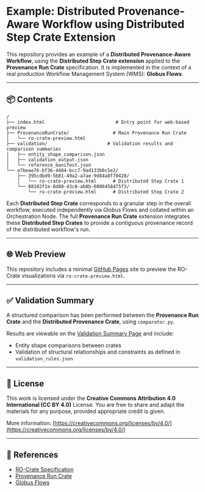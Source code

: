 # Example: Distributed Provenance-Aware Workflow using Distributed Step Crate Extension

This repository provides an example of a **Distributed Provenance-Aware Workflow**, using the **Distributed Step Crate extension** applied to the **Provenance Run Crate** specification. It is implemented in the context of a real production Workflow Management System (WMS): **Globus Flows**.

---

## 📦 Contents

```
/
├── index.html                          # Entry point for web-based preview
├── ProvenanceRunCrate/                # Main Provenance Run Crate
│   └── ro-crate-preview.html
├── validation/                      # Validation results and comparison summaries
│   ├── entity_shape_comparison.json
│   ├── validation_output.json
│   └── reference_manifest.json
└── e7beae76-bf36-4484-bcc7-9ad133b0c5e2/
    ├── 395cdbd9-5b81-49a2-a7ae-9d84a8f70428/
    │   └── ro-crate-preview.html      # Distributed Step Crate 1
    └── 88102f1e-8d80-43c8-ab8b-6006458475f3/
        └── ro-crate-preview.html      # Distributed Step Crate 2
```

Each **Distributed Step Crate** corresponds to a granular step in the overall workflow, executed independently via Globus Flows and collated within an Orchestration Node. The full **Provenance Run Crate** extension integrates these **Distributed Step Crates** to provide a contiguous provenance record of the distributed workflow's run.

---

## 🌐 Web Preview

This repository includes a minimal [GitHub Pages](https://gusellerm.github.io/distributed-provenance-example/) site to preview the RO-Crate visualizations via `ro-crate-preview.html`.

---

## ✅ Validation Summary

A structured comparison has been performed between the **Provenance Run Crate** and the **Distributed Provenance Crate**, using `comparator.py`.

Results are viewable on the [Validation Summary Page](https://gusellerm.github.io/distributed-provenance-example/validation-summary.html) and include:

- Entity shape comparisons between crates
- Validation of structural relationships and constraints as defined in `validation_rules.json`

---

## 🧾 License

This work is licensed under the **Creative Commons Attribution 4.0 International (CC BY 4.0)** License.
You are free to share and adapt the materials for any purpose, provided appropriate credit is given.

More information: [https://creativecommons.org/licenses/by/4.0/](https://creativecommons.org/licenses/by/4.0/)

---

## 🔗 References

- [RO-Crate Specification](https://www.researchobject.org/ro-crate/)
- [Provenance Run Crate](https://www.researchobject.org/workflow-run-crate/profiles/provenance_run_crate/)
- [Globus Flows](https://www.globus.org/globus-flows)

